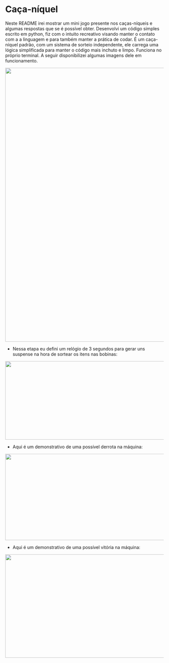 # Caça-níquel
  Neste README irei mostrar um mini jogo presente nos caças-níqueis e algumas respostas que se é possível obter. Desenvolvi um código simples escrito em python, fiz com o intuito recreativo visando manter o contato com a a linguagem e para também manter a prática de codar. É um caça-níquel padrão, com um sistema de sorteio independente, ele carrega uma lógica simplificada para manter o código mais inchuto e limpo. Funciona no próprio terminal. A seguir disponibilizei algumas imagens dele em funcionamento.
  
<div align = center>
  <img width="1599" height="869" alt="Screenshot_6" src="https://github.com/user-attachments/assets/fa716149-e123-49fb-b2d4-f74b549dace0" />
</div>

- Nessa etapa eu defini um relógio de 3 segundos para gerar uns suspense na hora de sortear os itens nas bobinas:

<div align = center>
<img width="1591" height="249" alt="Screenshot_5" src="https://github.com/user-attachments/assets/8e96eb2a-d770-4be9-a4e1-ebb9a4791910" />
</div>

- Aqui é um demonstrativo de uma possível derrota na máquina:

<div align = center>
<img width="1599" height="274" alt="Screenshot_3" src="https://github.com/user-attachments/assets/9f808c7c-e5ad-44e0-b2d9-ccb6cf98d1a1" />
</div>

- Aqui é um demonstrativo de uma possível vitória na máquina:

<div align = center>
<img width="1599" height="328" alt="Screenshot_4" src="https://github.com/user-attachments/assets/a7193086-965e-4026-b582-670f6ef49863" />
</div>
